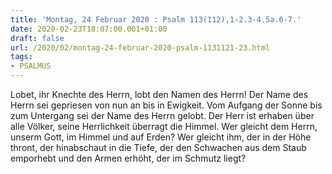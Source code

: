 ```yaml
---
title: 'Montag, 24 Februar 2020 : Psalm 113(112),1-2.3-4.5a.6-7.'
date: 2020-02-23T18:07:00.001+01:00
draft: false
url: /2020/02/montag-24-februar-2020-psalm-1131121-23.html
tags: 
- PSALMUS
---
```


Lobet, ihr Knechte des Herrn, lobt den Namen des Herrn! Der Name des Herrn sei gepriesen von nun an bis in Ewigkeit. Vom Aufgang der Sonne bis zum Untergang sei der Name des Herrn gelobt. Der Herr ist erhaben über alle Völker, seine Herrlichkeit überragt die Himmel. Wer gleicht dem Herrn, unserm Gott, im Himmel und auf Erden? Wer gleicht ihm, der in der Höhe thront, der hinabschaut in die Tiefe, der den Schwachen aus dem Staub emporhebt und den Armen erhöht, der im Schmutz liegt?